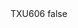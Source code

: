 <?xml version="1.0" encoding="UTF-8"?>
<CustomMetadata xmlns="http://soap.sforce.com/2006/04/metadata">
    <label>TXU606</label>
    <protected>false</protected>
</CustomMetadata>
